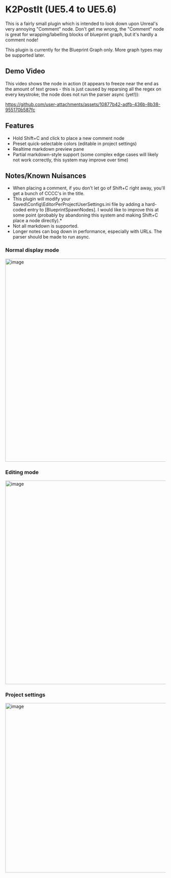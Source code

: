 # K2PostIt (UE5.4 to UE5.6)

This is a fairly small plugin which is intended to look down upon Unreal's very annoying "Comment" node. Don't get me wrong, the "Comment" node is great for wrapping/labelling blocks of blueprint graph, but it's hardly a comment node!

This plugin is currently for the Blueprint Graph only. More graph types may be supported later.

## Demo Video

This video shows the node in action (it appears to freeze near the end as the amount of text grows - this is just caused by reparsing all the regex on every keystroke; the node does not run the parser async (yet!)):

https://github.com/user-attachments/assets/10877b42-adfb-436b-8b38-955170b587fc

## Features
- Hold Shift+C and click to place a new comment node
- Preset quick-selectable colors (editable in project settings)
- Realtime markdown preview pane
- Partial markdown-style support (some complex edge cases will likely not work correctly, this system may improve over time)

## Notes/Known Nuisances
- When placing a comment, if you don't let go of Shift+C right away, you'll get a bunch of CCCC's in the title.
- This plugin will modify your Saved\Config\EditorPerProjectUserSettings.ini file by adding a hard-coded entry to [BlueprintSpawnNodes]. I would like to improve this at some point (probably by abandoning this system and making Shift+C place a node directly).*
- Not all markdown is supported.
- Longer notes can bog down in performance, especially with URLs. The parser should be made to run async.
  
### Normal display mode
<img width="768" height="636" alt="image" src="https://github.com/user-attachments/assets/39c3a29e-85cc-45d2-b216-a3afbda98ee3" />

### Editing mode
<img width="1405" height="638" alt="image" src="https://github.com/user-attachments/assets/35d5357f-f48a-4b97-9efc-3882a39f57b6" />

### Project settings
<img width="913" height="531" alt="image" src="https://github.com/user-attachments/assets/88fa0702-bd12-46ea-8d10-07d55f9da884" />

